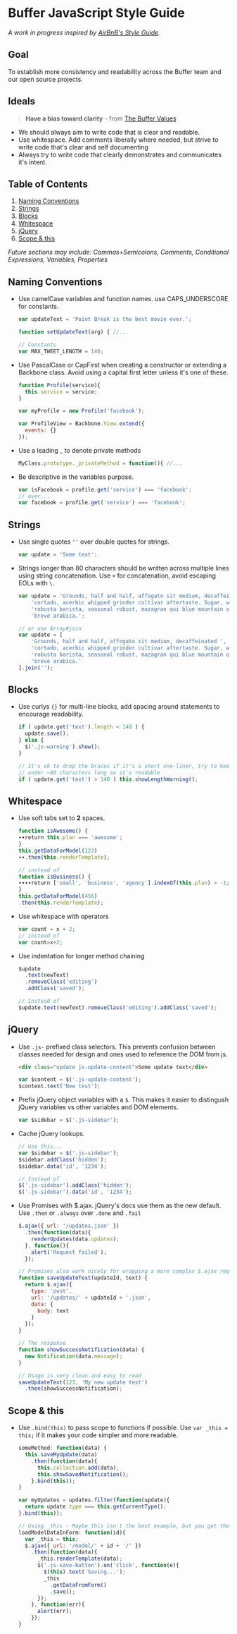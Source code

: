 # Buffer JavaScript Style Guide

*A work in progress inspired by [AirBnB's Style Guide](https://github.com/airbnb/javascript).*

## Goal

To establish more consistency and readability across the Buffer team and our
open source projects.

## Ideals

> **Have a bias toward clarity** - from [The Buffer Values](http://www.slideshare.net/Bufferapp/buffer-culture-04)

  - We should always aim to write code that is clear and readable.
  - Use whitespace. Add comments liberally where needed, but strive to write code that's clear and self documenting
  - Always try to write code that clearly demonstrates and communicates it's intent.

## Table of Contents

  1. [Naming Conventions](#naming-conventions)
  2. [Strings](#strings)
  3. [Blocks](#blocks)
  4. [Whitespace](#whitespace)
  5. [jQuery](#jquery)
  6. [Scope & this](#scope--this)

*Future sections may include: Commas+Semicolons, Comments,
Conditional Expressions, Variables, Properties*

## Naming Conventions

  - Use camelCase variables and function names. use CAPS_UNDERSCORE for constants.

    ```javascript
    var updateText = 'Point Break is the best movie ever.';

    function setUpdateText(arg) { //...

    // Constants
    var MAX_TWEET_LENGTH = 140;
    ```

  - Use PascalCase or CapFirst when creating a constructor or extending a
    Backbone class. Avoid using a capital first letter unless it's one of these.

    ```javascript
    function Profile(service){
      this.service = service;
    }
    
    var myProfile = new Profile('facebook');

    var ProfileView = Backbone.View.extend({
      events: {}
    });
    ```

  - Use a leading _ to denote private methods

    ```javascript
    MyClass.prototype._privateMethod = function(){ //...
    ```

  - Be descriptive in the variables purpose.

    ```javascript
    var isFacebook = profile.get('service') === 'facebook';
    // over...
    var facebook = profile.get('service') === 'facebook';
    ```

## Strings

  - Use single quotes `''` over double quotes for strings.

    ```javascript
    var update = 'Some text';
    ```

  - Strings longer than 80 characters should be written across multiple lines
    using string concatenation. Use `+` for concatenation, avoid escaping EOLs
    with `\`.

    ```javascript
    var update = 'Grounds, half and half, affogato sit medium, decaffeinated ' +
        'cortado, acerbic whipped grinder cultivar aftertaste. Sugar, wings ' +
        'robusta barista, seasonal robust, mazagran qui blue mountain organic ' +
        'breve arabica.';

    // or use Array#join
    var update = [
        'Grounds, half and half, affogato sit medium, decaffeinated ',
        'cortado, acerbic whipped grinder cultivar aftertaste. Sugar, wings ',
        'robusta barista, seasonal robust, mazagran qui blue mountain organic ',
        'breve arabica.'
    ].join('');
    ```

## Blocks

  - Use curlys `{}` for multi-line blocks, add spacing around statements to
    encourage readability.

    ```javascript
    if ( update.get('text').length < 140 ) {
      update.save();
    } else {
      $('.js-warning').show();
    }

    // It's ok to drop the braces if it's a short one-liner, try to keep it
    // under ~80 characters long so it's readable
    if ( update.get('text') > 140 ) this.showLengthWarning();

    ```

## Whitespace

  - Use soft tabs set to **2** spaces.

    ```javascript
    function isAwesome() {
    ∙∙return this.plan === 'awesome';
    }
    this.getDataForModel(123)
    ∙∙.then(this.renderTemplate);

    // instead of
    function isBusiness() {
    ∙∙∙∙return ['small', 'business', 'agency'].indexOf(this.plan) > -1;
    }
    this.getDataForModel(456)
    .then(this.renderTemplate);
    ```

  - Use whitespace with operators

    ```javascript
    var count = x + 2;
    // instead of
    var count=x+2;
    ```

  - Use indentation for longer method chaining

    ```javascript
    $update
      .text(newText)
      .removeClass('editing')
      .addClass('saved');

    // Instead of
    $update.text(newText).removeClass('editing').addClass('saved');
    ```

## jQuery

  - Use `.js-` prefixed class selectors. This prevents confusion between
    classes needed for design and ones used to reference the DOM from js.

    ```html
    <div class="update js-update-content">Some update text</div>
    ```

    ```javascript
    var $content = $('.js-update-content');
    $content.text('New text');
    ```

  - Prefix jQuery object variables with a `$`. This makes it easier to distingush jQuery variables vs other variables and DOM elements.

    ```javascript
    var $sidebar = $('.js-sidebar');
    ```

  - Cache jQuery lookups.

    ```javascript
    // Use this...
    var $sidebar = $('.js-sidebar');
    $sidebar.addClass('hidden');
    $sidebar.data('id', '1234');

    // Instead of
    $('.js-sidebar').addClass('hidden');
    $('.js-sidebar').data('id', '1234');
    ```

  - Use Promises with $.ajax. jQuery's docs use them as the new default. Use `.then` or `.always` over `.done` and `.fail`

    ```javascript
    $.ajax({ url: '/updates.json' })
      .then(function(data){
        renderUpdates(data.updates);
      }, function(){
        alert('Request failed');
      });

    // Promises also work nicely for wrapping a more complex $.ajax request
    function saveUpdateText(updateId, text) {
      return $.ajax({
        type: 'post'.
        url: '/updates/' + updateId + '.json',
        data: {
          body: text
        }
      });
    }

    // The response
    function showSuccessNotification(data) {
      new Notification(data.message);
    }

    // Usage is very clean and easy to read
    saveUpdateText(123, 'My new update text')
      .then(showSuccessNotification);

    ```

## Scope & this

  - Use `.bind(this)` to pass scope to functions if possible.
    Use `var _this = this;` if it makes your code simpler and more readable.

    ```javascript
    someMethod: function(data) {
      this.saveMyUpdate(data)
        .then(function(data){
          this.collection.add(data);
          this.showSavedNotification();
        }.bind(this));
    }

    var myUpdates = updates.filter(function(update){
      return update.type === this.getCurrentType();
    }.bind(this));

    // Using _this - Maybe this isn't the best example, but you get the idea :)
    loadModelDataInForm: function(id){
      var _this = this;
      $.ajax({ url: '/model/' + id + '/' })
        .then(function(data){
          _this.renderTemplate(data);
          $('.js-save-button').on('click', function(e){
            $(this).text('Saving...');
            _this
              .getDataFromForm()
              .save();
          });
        }, function(err){
          alert(err);
        });
    }
    ```
